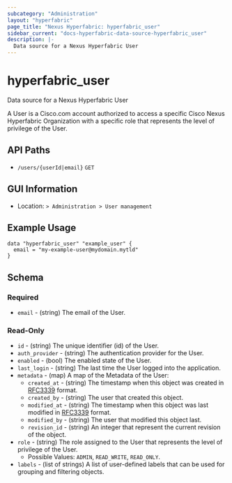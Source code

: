 ```yaml
---
subcategory: "Administration"
layout: "hyperfabric"
page_title: "Nexus Hyperfabric: hyperfabric_user"
sidebar_current: "docs-hyperfabric-data-source-hyperfabric_user"
description: |-
  Data source for a Nexus Hyperfabric User
---
```


# hyperfabric_user

Data source for a Nexus Hyperfabric User

A User is a Cisco.com account authorized to access a specific Cisco Nexus Hyperfabric Organization with a specific role that represents the level of privilege of the User.

## API Paths ##

* `/users/{userId|email}` `GET`

## GUI Information ##

* Location: `> Administration > User management`

## Example Usage ##

```hcl
data "hyperfabric_user" "example_user" {
  email = "my-example-user@mydomain.mytld"
}
```

## Schema ##

### Required ###

* `email` - (string) The email of the User.

### Read-Only ###

* `id` - (string) The unique identifier (id) of the User.
* `auth_provider` - (string) The authentication provider for the User.
* `enabled` - (bool) The enabled state of the User.
* `last_login` - (string) The last time the User logged into the application.
* `metadata` - (map) A map of the Metadata of the User:
  * `created_at` - (string) The timestamp when this object was created in [RFC3339](https://datatracker.ietf.org/doc/html/rfc3339#section-5.8) format.
  * `created_by` - (string) The user that created this object.
  * `modified_at` - (string) The timestamp when this object was last modified in [RFC3339](https://datatracker.ietf.org/doc/html/rfc3339#section-5.8) format.
  * `modified_by` - (string) The user that modified this object last.
  * `revision_id` - (string) An integer that represent the current revision of the object.
* `role` - (string) The role assigned to the User that represents the level of privilege of the User.
  - Possible Values: `ADMIN`, `READ_WRITE`, `READ_ONLY`.
* `labels` - (list of strings) A list of user-defined labels that can be used for grouping and filtering objects.
<!-- * `annotations` - (list of maps) A list of key-value annotations to store user-defined data including complex data such as JSON.
  * `name` - (string) The name used to uniquely identify the annotation.
  * `value` - (string) The value of the annotation.
  * `data_type` - (string) The type of data stored in the value of the annotation.
      - Possible Values: `STRING`, `INT32`, `UINT32`, `INT64`, `UINT64`, `BOOL`, `TIME`, `UUID`, `DURATION`, `JSON`. -->
